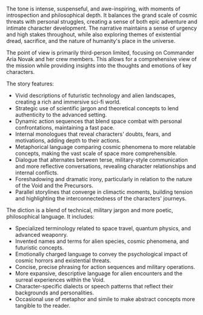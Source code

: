 
<tone>The tone is intense, suspenseful, and awe-inspiring, with moments of introspection and philosophical depth. It balances the grand scale of cosmic threats with personal struggles, creating a sense of both epic adventure and intimate character development. The narrative maintains a sense of urgency and high stakes throughout, while also exploring themes of existential dread, sacrifice, and the nature of humanity's place in the universe.</tone>

<pov>The point of view is primarily third-person limited, focusing on Commander Aria Novak and her crew members. This allows for a comprehensive view of the mission while providing insights into the thoughts and emotions of key characters.</pov>

<litdev>The story features:
- Vivid descriptions of futuristic technology and alien landscapes, creating a rich and immersive sci-fi world.
- Strategic use of scientific jargon and theoretical concepts to lend authenticity to the advanced setting.
- Dynamic action sequences that blend space combat with personal confrontations, maintaining a fast pace.
- Internal monologues that reveal characters' doubts, fears, and motivations, adding depth to their actions.
- Metaphorical language comparing cosmic phenomena to more relatable concepts, making the vast scale of space more comprehensible.
- Dialogue that alternates between terse, military-style communication and more reflective conversations, revealing character relationships and internal conflicts.
- Foreshadowing and dramatic irony, particularly in relation to the nature of the Void and the Precursors.
- Parallel storylines that converge in climactic moments, building tension and highlighting the interconnectedness of the characters' journeys.</litdev>

<lexchoice>The diction is a blend of technical, military jargon and more poetic, philosophical language. It includes:
- Specialized terminology related to space travel, quantum physics, and advanced weaponry.
- Invented names and terms for alien species, cosmic phenomena, and futuristic concepts.
- Emotionally charged language to convey the psychological impact of cosmic horrors and existential threats.
- Concise, precise phrasing for action sequences and military operations.
- More expansive, descriptive language for alien encounters and the surreal experiences within the Void.
- Character-specific dialects or speech patterns that reflect their backgrounds and personalities.
- Occasional use of metaphor and simile to make abstract concepts more tangible to the reader.</lexchoice>
